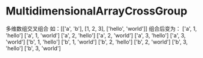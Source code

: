 # MultidimensionalArrayCrossGroup
多维数组交叉组合
如：[['a', 'b'], [1, 2, 3], ['hello', 'world']]
组合后变为：
['a', 1, 'hello']
['a', 1, 'world']
['a', 2, 'hello']
['a', 2, 'world']
['a', 3, 'hello']
['a', 3, 'world']
['b', 1, 'hello']
['b', 1, 'world']
['b', 2, 'hello']
['b', 2, 'world']
['b', 3, 'hello']
['b', 3, 'world']
